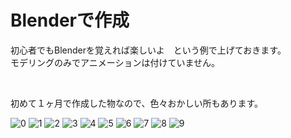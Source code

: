 # Blenderで作成
初心者でもBlenderを覚えれば楽しいよ　という例で上げておきます。  
モデリングのみでアニメーションは付けていません。 

<br>

初めて１ヶ月で作成した物なので、色々おかしい所もあります。

![0](https://user-images.githubusercontent.com/10168979/132124522-314f66f8-4d9b-458f-bca3-11302a5dc710.PNG)
![1](https://user-images.githubusercontent.com/10168979/132124531-00886a0f-9a38-49ee-9368-f6fe13dd0322.PNG)
![2](https://user-images.githubusercontent.com/10168979/132124538-f8df6a14-4f0f-490d-a941-55047f36f2ed.PNG)
![3](https://user-images.githubusercontent.com/10168979/132124540-f556451f-92d0-4660-9834-8918b5beafbc.PNG)
![4](https://user-images.githubusercontent.com/10168979/132124541-3e2d2312-5165-4633-9499-987e8dd67f73.PNG)
![5](https://user-images.githubusercontent.com/10168979/132124544-918e3200-cd9f-405c-8af0-fbe57752f83d.PNG)
![6](https://user-images.githubusercontent.com/10168979/132124548-b85037c1-ba69-4503-aeee-4152d3895091.PNG)
![7](https://user-images.githubusercontent.com/10168979/132124553-9bfce0f8-911e-4a2a-9c6a-5b2af9b990fd.PNG)
![8](https://user-images.githubusercontent.com/10168979/132124554-d4141c8f-8d4b-4ab0-9ba2-5e3ea1b43f7b.PNG)
![9](https://user-images.githubusercontent.com/10168979/132124556-c09dc00a-54c2-4b2f-982e-5415fd349364.PNG)

 
